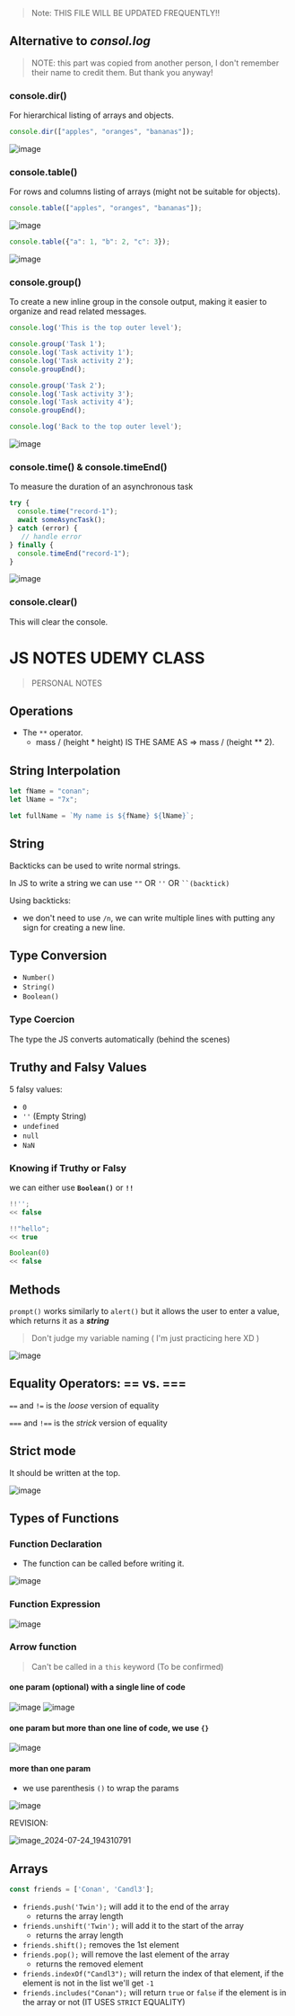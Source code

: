 > Note: THIS FILE WILL BE UPDATED FREQUENTLY!! 

## Alternative to _consol.log_ 
> NOTE: this part was copied from another person, I don't remember their name to credit them. But thank you anyway!

### console.dir()

For hierarchical listing of arrays and objects.
```js
console.dir(["apples", "oranges", "bananas"]);
```
![image](https://github.com/ZYMNZ/JS_Notes/assets/98342638/fcf2bb44-5c3b-4e44-8f50-1d5fb53bb76b)

### console.table()

For rows and columns listing of arrays (might not be suitable for objects).
```js
console.table(["apples", "oranges", "bananas"]);
```
![image](https://github.com/ZYMNZ/JS_Notes/assets/98342638/511d3736-24de-488d-a022-4d5c1635d68f)
```js
console.table({"a": 1, "b": 2, "c": 3});
```

![image](https://github.com/ZYMNZ/JS_Notes/assets/98342638/1a005ed2-ba31-4a15-b32e-5ce3cc3810d2)

### console.group()
To create a new inline group in the console output, making it easier to organize and read related messages.
```js
console.log('This is the top outer level');

console.group('Task 1');
console.log('Task activity 1');
console.log('Task activity 2');
console.groupEnd();

console.group('Task 2');
console.log('Task activity 3');
console.log('Task activity 4');
console.groupEnd();

console.log('Back to the top outer level');
```

![image](https://github.com/ZYMNZ/JS_Notes/assets/98342638/d07f48a0-8d7a-4acd-9683-951a402ea7e5)

### console.time() & console.timeEnd()
To measure the duration of an asynchronous task
```js
try {
  console.time("record-1");
  await someAsyncTask();
} catch (error) {
   // handle error
} finally {
  console.timeEnd("record-1");
}
```
![image](https://github.com/ZYMNZ/JS_Notes/assets/98342638/70e7a3e2-3616-42be-8c71-fc6b315744ce)

### console.clear()

This will clear the console.


# JS NOTES UDEMY CLASS
> PERSONAL NOTES

## Operations

- The `**` operator.
  - mass / (height \* height) IS THE SAME AS => mass / (height \*\* 2).

## String Interpolation

```js
let fName = "conan";
let lName = "7x";

let fullName = `My name is ${fName} ${lName}`;
```

## String

Backticks can be used to write normal strings.

In JS to write a string we can use `""` OR `''` OR ` ``(backtick) `

Using backticks:

- we don't need to use `/n`, we can write multiple lines with putting any sign for creating a new line.

## Type Conversion

- `Number()`
- `String()`
- `Boolean()` 

### Type Coercion
The type the JS converts automatically (behind the scenes)

## Truthy and Falsy Values
5 falsy values: 
- `0`
- `''` (Empty String)
- `undefined` 
- `null`
- `NaN`
### Knowing if Truthy or Falsy
we can either use **`Boolean()`** or **`!!`**
```js
!!'';
<< false

!!"hello";
<< true

Boolean(0)
<< false
```

## Methods
`prompt()` works similarly to `alert()` but it allows the user to enter a value, which returns it as a _**string**_ 
> Don't judge my variable naming ( I'm just practicing here XD )

![image](https://github.com/ZYMNZ/JS_Notes/assets/98342638/c63992cb-c888-4ddd-b4ca-5acbeb59a137)

## Equality Operators: == vs. ===
`==` and `!=` is the _loose_ version of equality

`===` and `!==` is the _strick_ version of equality

## Strict mode
It should be written at the top.

![image](https://github.com/user-attachments/assets/0dcbcf51-bc7b-4fee-b44e-c0df1e7b4a16)

## Types of Functions 

### Function Declaration
- The function can be called before writing it.
  
![image](https://github.com/user-attachments/assets/3eef7c14-df69-4b92-8bd8-67e72445ebfb)

### Function Expression
![image](https://github.com/user-attachments/assets/24124ee9-02ad-4f39-bfce-1b9e6e86c411)

### Arrow function 
> Can't be called in a `this` keyword (To be confirmed)
#### one param (optional) with a single line of code
![image](https://github.com/user-attachments/assets/8c15e9f3-420f-49a2-b22d-461fbb54fb66)
![image](https://github.com/user-attachments/assets/9fb97e56-51d9-4ca6-b688-422b6e1a3535)

#### one param but more than one line of code, we use `{}`
![image](https://github.com/user-attachments/assets/e5334470-a238-4dcc-8dd8-507f1cbf5af6)

#### more than one param
- we use parenthesis `()` to wrap the params 

![image](https://github.com/user-attachments/assets/f6457965-9136-4c38-be03-0cc49407bf9d)

REVISION:

![image_2024-07-24_194310791](https://github.com/user-attachments/assets/d2d69ba5-addf-402e-8f8d-cb2dd95335c1)

## Arrays 
```js
const friends = ['Conan', 'Candl3'];
```
- `friends.push('Twin');` will add it to the end of the array
  - returns the array length
- `friends.unshift('Twin');` will add it to the start of the array
  - returns the array length
-  `friends.shift();` removes the 1st element
- `friends.pop();` will remove the last element of the array
  - returns the removed element
- `friends.indexOf("Candl3");` will return the index of that element, if the element is not in the list we'll get `-1`
- `friends.includes("Conan");` will return `true` or `false` if the element is in the array or not (IT USES `STRICT` EQUALITY)

